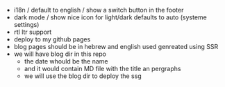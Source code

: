 - i18n / default to english / show a switch button in the footer
- dark mode / show nice icon for light/dark defaults to auto (systeme settings)
- rtl ltr support
- deploy to my github pages
- blog pages should be in hebrew and english used genreated using SSR
- we will have blog dir in this repo
    - the date whould be the name
    - and it would contain MD file with the title an pergraphs
    - we will use the blog dir to deploy the ssg
